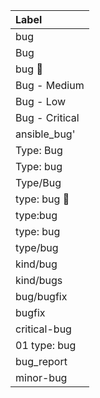 |Label|
|:----|
|bug|
|Bug|
|bug :bug:|
|Bug - Medium|
|Bug - Low|
|Bug - Critical|
|ansible_bug'|
|Type: Bug|
|Type: bug|
|Type/Bug|
|type: bug 🐛|
|type:bug|
|type: bug|
|type/bug|
|kind/bug|
|kind/bugs|
|bug/bugfix|
|bugfix|
|critical-bug|
|01 type: bug|
|bug_report|
|minor-bug|